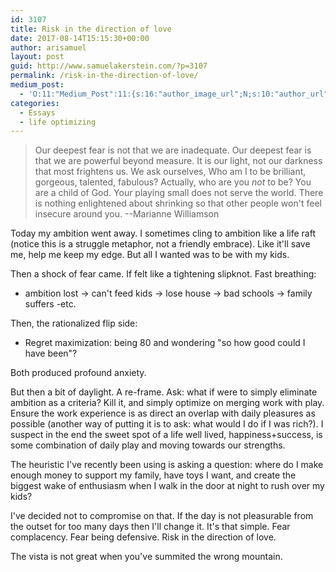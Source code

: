 ```yaml
---
id: 3107
title: Risk in the direction of love
date: 2017-08-14T15:15:30+00:00
author: arisamuel
layout: post
guid: http://www.samuelakerstein.com/?p=3107
permalink: /risk-in-the-direction-of-love/
medium_post:
  - 'O:11:"Medium_Post":11:{s:16:"author_image_url";N;s:10:"author_url";N;s:11:"byline_name";N;s:12:"byline_email";N;s:10:"cross_link";s:2:"no";s:2:"id";N;s:21:"follower_notification";s:3:"yes";s:7:"license";s:19:"all-rights-reserved";s:14:"publication_id";s:2:"-1";s:6:"status";s:4:"none";s:3:"url";N;}'
categories:
  - Essays
  - life optimizing
---
```

<blockquote>Our deepest fear is not that we are inadequate. Our deepest fear is that we are powerful beyond measure. It is our light, not our darkness that most frightens us. We ask ourselves, Who am I to be brilliant, gorgeous, talented, fabulous? Actually, who are you <em>not</em> to be? You are a child of God. Your playing small does not serve the world. There is nothing enlightened about shrinking so that other people won't feel insecure around you. --Marianne Williamson</blockquote>
Today my ambition went away. I sometimes cling to ambition like a life raft (notice this is a struggle metaphor, not a friendly embrace). Like it'll save me, help me keep my edge. But all I wanted was to be with my kids.<!--more-->

Then a shock of fear came. If felt like a tightening slipknot. Fast breathing:
<ul>
 	<li>ambition lost -&gt; can't feed kids -&gt; lose house -&gt; bad schools -&gt; family suffers -etc.</li>
</ul>
Then, the rationalized flip side:
<ul>
 	<li>Regret maximization: being 80 and wondering "so how good could I have been"?</li>
</ul>
Both produced profound anxiety.

But then a bit of daylight. A re-frame. Ask: what if were to simply eliminate ambition as a criteria? Kill it, and simply optimize on merging work with play. Ensure the work experience is as direct an overlap with daily pleasures as possible (another way of putting it is to ask: what would I do if I was rich?). I suspect in the end the sweet spot of a life well lived, happiness+success, is some combination of daily play and moving towards our strengths.

The heuristic I've recently been using is asking a question: where do I make enough money to support my family, have toys I want, and create the biggest wake of enthusiasm when I walk in the door at night to rush over my kids?

I've decided not to compromise on that. If the day is not pleasurable from the outset for too many days then I'll change it. It's that simple. Fear complacency. Fear being defensive. Risk in the direction of love.

The vista is not great when you've summited the wrong mountain.